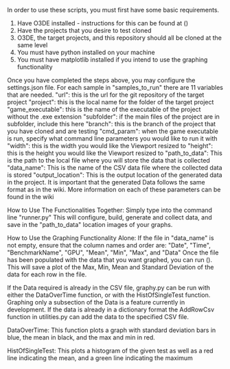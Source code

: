 In order to use these scripts, you must first have some basic requirements.
1. Have O3DE installed - instructions for this can be found at ()
2. Have the projects that you desire to test cloned
3. O3DE, the target projects, and this repository should all be cloned at the same level
4. You must have python installed on your machine
5. You must have matplotlib installed if you intend to use the graphing functionality


Once you have completed the steps above, you may configure the settings.json file.
For each sample in "samples_to_run" there are 11 variables that are needed. 
"url": this is the url for the git repository of the target project
"project": this is the local name for the folder of the target project
"game_executable": this is the name of the executable of the project without the .exe extension
"subfolder": if the main files of the project are in subfolder, include this here
"branch": this is the branch of the project that you have cloned and are testing
"cmd_param": when the game executable is run, specify what command line parameters you would like to run it with
"width": this is the width you would like the Viewport resized to
"height": this is the height you would like the Viewport resized to
"path_to_data": This is the path to the local file where you will store the data that is collected
"data_name": This is the name of the CSV data file where the collected data is stored
"output_location": This is the output location of the generated data in the project. It is important that the generated Data follows the same format as in the wiki.
More information on each of these parameters can be found in the wiki


How to Use The Functionalities Together:
Simply type into the command line "runner.py"
This will configure, build, generate and collect data, and save in the "path_to_data" location images of your graphs.


How to Use the Graphing Functionality Alone:
If the file in "data_name" is not empty, ensure that the column names and order are: "Date", "Time", "BenchmarkName", "GPU", "Mean", "Min", "Max", and "Data"
Once the file has been populated with the data that you want graphed, you can run (). This will save a plot of the Max, Min, Mean and Standard Deviation of the data for each row in the file. 

If the Data required is already in the CSV file, graphy.py can be run with either the DataOverTime function, or with the HistOfSingleTest function. Graphing only a subsection of the Data is a feature currently in development. If the data is already in a dictionary format the AddRowCsv function in utilities.py can add the data to the specified CSV file. 

DataOverTime: This function plots a graph with standard deviation bars in blue, the mean in black, and the max and min in red.

HistOfSingleTest: This plots a histogram of the given test as well as a red line indicating the mean, and a green line indicating the maximum